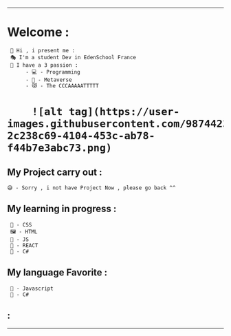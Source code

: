 <hr></hr>
<h1><strong>Welcome :</strong></h1>

     🎉 Hi , i present me :
     🎭 I'm a student Dev in EdenSchool France
     🎄 I have a 3 passion :
          - 💻 - Programming
          - 🥽 - Metaverse
          - 😻 - The CCCAAAAATTTTT
 <h1>
 
        ![alt tag](https://user-images.githubusercontent.com/98744239/203347883-2c238c69-4104-453c-ab78-f44b7e3abc73.png)

        
           
<h2><strong>My Project carry out :</strong></h2>

    😅 - Sorry , i not have Project Now , please go back ^^
    
<h2><strong>My learning in progress :</strong></h2>

     🎨 - CSS
     🖼 - HTML
     💍 - JS
     💎 - REACT
     🎱 - C#
    
<h2><strong>My language Favorite :</strong></h2>

     💍 - Javascript
     🎱 - C#
     
    
<h2><strong>:</strong></h2>
    
<hr></hr>
